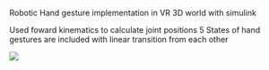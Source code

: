 Robotic Hand gesture implementation in VR 3D world with simulink

Used foward kinematics to calculate joint positions
5 States of hand gestures are included with linear transition from each other

![](https://github.com/JiayouQin/Simulink-Robotic-Hand-Gesture/blob/main/hand3.gif?raw=true)
